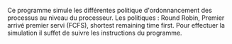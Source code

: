 Ce programme simule les différentes politique d'ordonnancement des processus au niveau du processeur.
Les politiques : Round Robin, Premier arrivé premier servi (FCFS), shortest remaining time first.
Pour effectuer la simulation il suffet de suivre les instructions du programme.
